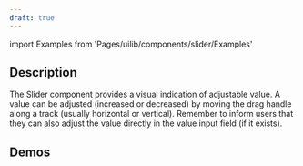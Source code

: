 ```yaml
---
draft: true
---
```


import Examples from 'Pages/uilib/components/slider/Examples'

## Description

The Slider component provides a visual indication of adjustable value. A value can be adjusted (increased or decreased) by moving the drag handle along a track (usually horizontal or vertical). Remember to inform users that they can also adjust the value directly in the value input field (if it exists).

## Demos

<Examples />
